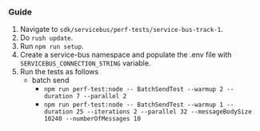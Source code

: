 ### Guide

1. Navigate to `sdk/servicebus/perf-tests/service-bus-track-1`.
2. Do `rush update`.
3. Run `npm run setup`.
4. Create a service-bus namespace and populate the .env file with `SERVICEBUS_CONNECTION_STRING` variable.
5. Run the tests as follows
   - batch send
     - `npm run perf-test:node -- BatchSendTest --warmup 2 --duration 7 --parallel 2`
     - `npm run perf-test:node -- BatchSendTest --warmup 1 --duration 25 --iterations 2 --parallel 32 --messageBodySize 10240 --numberOfMessages 10`
